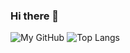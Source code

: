 ### Hi there 👋

![My GitHub](https://github-readme-stats.vercel.app/api?username=myfreess&count_private=true&show_icons=true&theme=buefy&include_all_commits=true)
![Top Langs](https://github-readme-stats.vercel.app/api/top-langs/?username=myfreess&theme=buefy&hide=ruby&count_private=true&show_icons=true&layout=compact)

<!--
**myfreess/myfreess** is a ✨ _special_ ✨ repository because its `README.md` (this file) appears on your GitHub profile.

Here are some ideas to get you started:

- 🔭 I’m currently working on ...
- 🌱 I’m currently learning ...
- 👯 I’m looking to collaborate on ...
- 🤔 I’m looking for help with ...
- 💬 Ask me about ...
- 📫 How to reach me: ...
- 😄 Pronouns: ...
- ⚡ Fun fact: ...
-->
